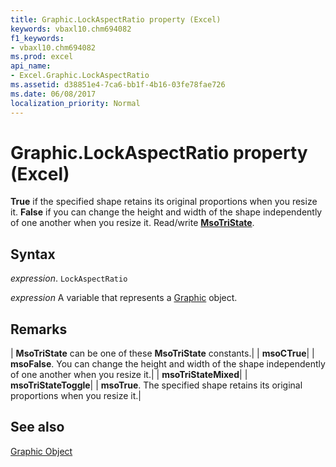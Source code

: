 ```yaml
---
title: Graphic.LockAspectRatio property (Excel)
keywords: vbaxl10.chm694082
f1_keywords:
- vbaxl10.chm694082
ms.prod: excel
api_name:
- Excel.Graphic.LockAspectRatio
ms.assetid: d38851e4-7ca6-bb1f-4b16-03fe78fae726
ms.date: 06/08/2017
localization_priority: Normal
---
```



# Graphic.LockAspectRatio property (Excel)

 **True** if the specified shape retains its original proportions when you resize it. **False** if you can change the height and width of the shape independently of one another when you resize it. Read/write **[MsoTriState](Office.MsoTriState.md)**.


## Syntax

_expression_. `LockAspectRatio`

_expression_ A variable that represents a [Graphic](Excel.Graphic.md) object.


## Remarks





| **MsoTriState** can be one of these **MsoTriState** constants.|
| **msoCTrue**|
| **msoFalse**. You can change the height and width of the shape independently of one another when you resize it.|
| **msoTriStateMixed**|
| **msoTriStateToggle**|
| **msoTrue**. The specified shape retains its original proportions when you resize it.|

## See also


[Graphic Object](Excel.Graphic.md)

